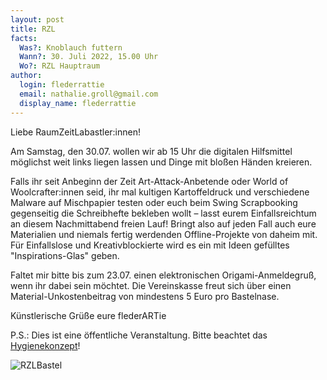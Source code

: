 ```yaml
---
layout: post
title: RZL 
facts:
  Was?: Knoblauch futtern
  Wann?: 30. Juli 2022, 15.00 Uhr
  Wo?: RZL Hauptraum
author:
  login: flederrattie
  email: nathalie.groll@gmail.com
  display_name: flederrattie
---
```


Liebe RaumZeitLabastler:innen!

Am Samstag, den 30.07. wollen wir ab 15 Uhr die digitalen Hilfsmittel möglichst weit links liegen lassen und Dinge mit bloßen Händen kreieren.

Falls ihr seit Anbeginn der Zeit Art-Attack-Anbetende oder World of Woolcrafter:innen seid, ihr mal kultigen Kartoffeldruck und verschiedene Malware auf Mischpapier testen oder euch beim Swing Scrapbooking gegenseitig die Schreibhefte bekleben wollt – lasst eurem Einfallsreichtum an diesem Nachmittabend freien Lauf! Bringt also auf jeden Fall auch eure Materialien und niemals fertig werdenden Offline-Projekte von daheim mit. Für Einfallslose und Kreativblockierte wird es ein mit Ideen gefülltes "Inspirations-Glas" geben.

Faltet mir bitte bis zum 23.07. einen elektronischen Origami-Anmeldegruß, wenn ihr dabei sein möchtet. Die Vereinskasse freut sich über einen Material-Unkostenbeitrag von mindestens 5 Euro pro Bastelnase.

Künstlerische Grüße
eure flederARTie

P.S.: Dies ist eine öffentliche Veranstaltung. Bitte beachtet das [Hygienekonzept](https://wiki.raumzeitlabor.de/wiki/Hygienekonzept)!

![RZLBastel](/assets/RZLabasteln.jpg)
